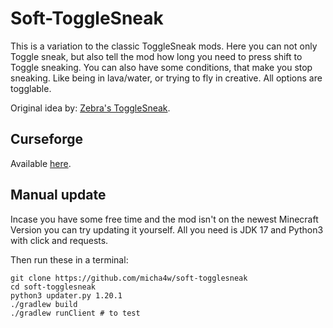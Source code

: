 # Soft-ToggleSneak

This is a variation to the classic ToggleSneak mods. Here you can not only Toggle sneak, but also tell the mod how long you need to press shift to Toggle sneaking. You can also have some conditions, that make you stop sneaking. Like being in lava/water, or trying to fly in creative. All options are togglable.

Original idea by: [Zebra's ToggleSneak](https://shotbow.net/forum/threads/zebras-togglesneak-for-minecraft-1-8-1-10-2.342553/).

## Curseforge
Available [here](https://www.curseforge.com/minecraft/mc-mods/soft-togglesneak).

## Manual update
Incase you have some free time and the mod isn't on the newest Minecraft Version you can try updating it yourself.
All you need is JDK 17 and Python3 with click and requests.

Then run these in a terminal:
```shell
git clone https://github.com/micha4w/soft-togglesneak
cd soft-togglesneak
python3 updater.py 1.20.1
./gradlew build
./gradlew runClient # to test
```